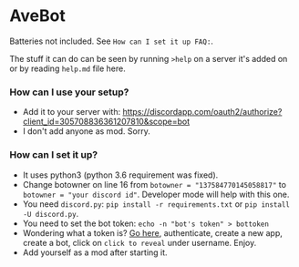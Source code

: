 # AveBot

Batteries not included. See `How can I set it up FAQ:`.

The stuff it can do can be seen by running `>help` on a server it's added on or by reading `help.md` file here.

### How can I use your setup?
- Add it to your server with: https://discordapp.com/oauth2/authorize?client_id=305708836361207810&scope=bot
- I don't add anyone as mod. Sorry.

### How can I set it up?
- It uses python3 (python 3.6 requirement was fixed).
- Change botowner on line 16 from `botowner = "137584770145058817"` to `botowner = "your discord id"`. Developer mode will help with this one.
- You need `discord.py`: `pip install -r requirements.txt` or `pip install -U discord.py`.
- You need to set the bot token: `echo -n "bot's token" > bottoken`
- Wondering what a token is? [Go here](https://discordapp.com/developers/applications/me), authenticate, create a new app, create a bot, click on `click to reveal` under username. Enjoy.
- Add yourself as a mod after starting it.